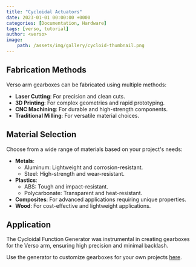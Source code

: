 ```yaml
---
title: "Cycloidal Actuators"
date: 2023-01-01 00:00:00 +0000
categories: [Documentation, Hardware]
tags: [verso, tutorial]
author: <verso>
image: 
    path: /assets/img/gallery/cycloid-thumbnail.png
---
```

## Fabrication Methods
Verso arm gearboxes can be fabricated using multiple methods:

- **Laser Cutting**: For precision and clean cuts.
- **3D Printing**: For complex geometries and rapid prototyping.
- **CNC Machining**: For durable and high-strength components.
- **Traditional Milling**: For versatile material choices.

## Material Selection
Choose from a wide range of materials based on your project's needs:

- **Metals**: 
  - Aluminum: Lightweight and corrosion-resistant.
  - Steel: High-strength and wear-resistant.
- **Plastics**: 
  - ABS: Tough and impact-resistant.
  - Polycarbonate: Transparent and heat-resistant.
- **Composites**: For advanced applications requiring unique properties.
- **Wood**: For cost-effective and lightweight applications.

## Application
The Cycloidal Function Generator was instrumental in creating gearboxes for the Verso arm, ensuring high precision and minimal backlash.

Use the generator to customize gearboxes for your own projects [here](https://versorobotics.com/posts/generator/).



